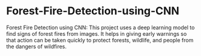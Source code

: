 # Forest-Fire-Detection-using-CNN
Forest Fire Detection using CNN: This project uses a deep learning model to find signs of forest fires from images. It helps in giving early warnings so that action can be taken quickly to protect forests, wildlife, and people from the dangers of wildfires.
